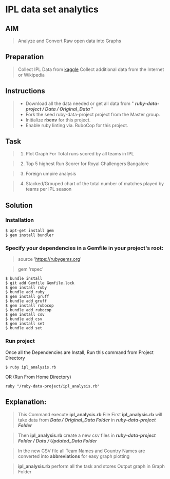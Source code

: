 # IPL data set analytics

## AIM

>Analyze and Convert Raw open data into Graphs

## Preparation

>Collect IPL Data from [kaggle](https://www.kaggle.com/manasgarg/ipl/version/5)
>Collect additional data from the Internet or Wikipedia

## Instructions

>* Download all the data needed or get all data from " ***ruby-data-project / Data / Original_Data*** "
>* Fork the seed ruby-data-project project from the Master group.
>* Initialize **rbenv** for this project.
>* Enable ruby linting via. RuboCop for this project.

## Task

>1. Plot Graph For Total runs scored by all teams in IPL

>2. Top 5 highest Run Scorer for Royal Challengers Bangalore

>3. Foreign umpire analysis

>4. Stacked/Grouped chart of the total number of matches played by teams per IPL season


## Solution

### Installation

```
$ apt-get install gem
$ gem install bundler
```

### Specify your dependencies in a Gemfile in your project's root:

>source 'https://rubygems.org'

>gem 'rspec'

```
$ bundle install
$ git add Gemfile Gemfile.lock
$ gem install ruby
$ bundle add ruby
$ gem install gruff
$ bundle add gruff
$ gem install rubocop
$ bundle add rubocop
$ gem install csv
$ bundle add csv
$ gem install set
$ bundle add set
```
### Run project

Once all the Dependencies are Install, Run this command from Project Directory

```
$ ruby ipl_analysis.rb
```

OR (Run From Home Directory)

```
ruby "/ruby-data-project/ipl_analysis.rb"
```

## Explanation:

>This Command execute **ipl_analysis.rb** File
>First **ipl_analysis.rb** will take data from ***Data / Original_Data Folder*** in ***ruby-data-project Folder***

>Then **ipl_analysis.rb** create a new csv files in ***ruby-data-project Folder / Data / Updated_Data Folder***

>In the new CSV file all Team Names and Country Names are converted into **abbreviations** for easy graph plotting

>**ipl_analysis.rb** perform all the task and stores Output graph in Graph Folder
